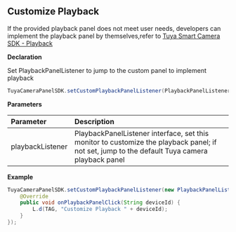 ## Customize Playback

If the provided playback panel does not meet user needs, developers can implement the playback panel by themselves,refer to [Tuya Smart Camera SDK - Playback](<https://tuyainc.github.io/tuyasmart_camera_android_sdk_doc/en/resource/PlaybackProcess.html>)

**Declaration**

Set PlaybackPanelListener to jump to the custom panel to implement playback

```java
TuyaCameraPanelSDK.setCustomPlaybackPanelListener(PlaybackPanelListener playbackListener);
```

 **Parameters**

| Parameter        | Description                                                  |
| :--------------- | :----------------------------------------------------------- |
| playbackListener | PlaybackPanelListener interface, set this monitor to customize the playback panel; if not set, jump to the default Tuya camera playback panel |

**Example**

```java
TuyaCameraPanelSDK.setCustomPlaybackPanelListener(new PlaybackPanelListener() {
    @Override
    public void onPlaybackPanelClick(String deviceId) {
        L.d(TAG, "Customize Playback " + deviceId);
    }
});
```
